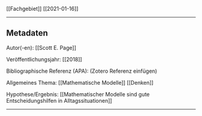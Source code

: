 [[Fachgebiet]] [[2021-01-16]]

---

## Metadaten

Autor(-en): [[Scott E. Page]]

Veröffentlichungsjahr: [[2018]]

Bibliographische Referenz (APA): (Zotero Referenz einfügen)

Allgemeines Thema: [[Mathematische Modelle]] [[Denken]]

Hypothese/Ergebnis: [[Mathematischer Modelle sind gute Entscheidungshilfen in Alltagssituationen]]

---

